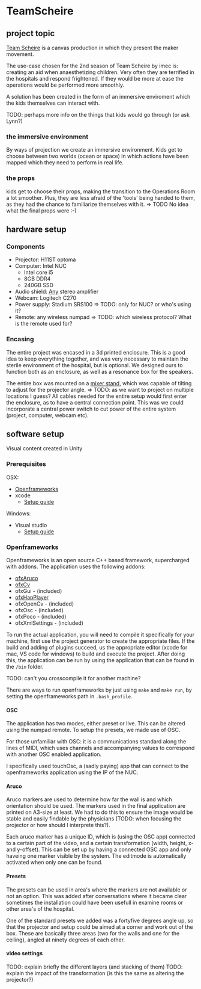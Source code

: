 # TeamScheire

## project topic

[Team Scheire](https://www.canvas.be/team-scheire) is a canvas production in which they present the maker movement.

The use-case chosen for the 2nd season of Team Scheire by imec is: creating an aid when anaesthetizing children. Very often they are terrified in the hospitals and respond frightened. If they would be more at ease the operations would be performed more smoothly.

A solution has been created in the form of an immersive enviroment which the kids themselves can interact with.

TODO: perhaps more info on the things that kids would go through (or ask Lynn?)

### the immersive environment

By ways of projection we create an immersive environment. Kids get to choose between two worlds (ocean or space) in which actions have been mapped which they need to perform in real life. 

### the props

kids get to choose their props, making the transition to the Operations Room a lot smoother. Plus, they are less afraid of the 'tools' being handed to them, as they had the chance to familiarize themselves with it. => TODO No idea what the final props were :-)

## hardware setup


### Components
* Projector:  H11ST optoma
* Computer: Intel NUC
  * Intel core i5
  * 8GB DDR4
  * 240GB SSD
* Audio shield: [Any](https://www.adafruit.com/product/1752) stereo amplifier
* Webcam: Logitech C270
* Power supply: Stadium SRS100 => TODO: only for NUC? or who's using it?
* Remote: any wireless numpad => TODO: which wireless protocol? What is the remote used for?


### Encasing

The entire project was encased in a 3d printed enclosure. This is a good idea to keep everything together, and was very necessary to maintain the sterile environment of the hospital, but is optional. We designed ours to function both as an enclosure, as well as a resonance box for the speakers. 

The entire box was mounted on a [mixer stand](https://www.bax-shop.be/nl/19-inch-racks/quiklok-ql-400-desktopstand?gclid=EAIaIQobChMIs6SFkMzG5QIViIxRCh3yJQK5EAQYGCABEgIFMPD_BwE), which was capable of tilting to adjust for the projector angle. => TODO: as we want to project on multiple locations I guess?
All cables needed for the entire setup would first enter the enclosure, as to have a central connection point. This was we could incorporate a central power switch to cut power of the entire system (project, computer, webcam etc). 



## software setup

Visual content created in Unity

### Prerequisites 

OSX: 

* [Openframeworks](https://openframeworks.cc/download/)
* xcode
  *	 [Setup guide](https://openframeworks.cc/setup/xcode/) 

Windows: 

* Visual studio
  * [Setup guide](https://openframeworks.cc/setup/vs)


### Openframeworks

Openframeworks is an open source C++ based framework, supercharged with addons. The application uses the following addons:

* [ofxAruco](https://github.com/arturoc/ofxAruco)
* [ofxCv](https://github.com/kylemcdonald/ofxCv)
* ofxGui - (included)
* [ofxHapPlayer](https://github.com/bangnoise/ofxHapPlayer)
* ofxOpenCv - (included)
* ofxOsc - (included)
* ofxPoco - (included)
* ofxXmlSettings - (included)

To run the actual application, you will need to compile it specifically for your machine, first use the project generator to create the appropriate files. If the build and adding of plugins succeed, us the appropriate editor (xcode for mac, VS code for windows) to build and execute the project. After doing this, the application can be run by using the application that can be found in the `/bin` folder. 

TODO: can't you crosscompile it for another machine?

There are ways to run openframeworks by just using `make` and `make run`, by setting the openframeworks path in `.bash_profile`.

#### OSC

The application has two modes, either preset or live. This can be altered using the numpad remote. To setup the presets, we made use of OSC. 

For those unfamiliar with OSC: it is a communications standard along the lines of MIDI, which uses channels and accompanying values to correspond with another OSC enabled application. 

I specifically used touchOsc, a (sadly paying) app that can connect to the openframeworks application using the IP of the NUC. 

#### Aruco

Aruco markers are used to determine how far the wall is and which orientation should be used. The markers used in the final application are printed on A3-size at least. We had to do this to ensure the image would be stable and easily findable by the physicians (TODO: when focusing the projector or how should I interprete this?). 

Each aruco marker has a unique ID, which is (using the OSC app) connected to a certain part of the video, and a certain transformation (width, height, x- and y-offset). This can be set up by having a connected OSC app and only haveing one marker visible by the system. The editmode is automatically activated when only one can be found.

#### Presets

The presets can be used in area's where the markers are not available or not an option. This was added after conversations where it became clear sometimes the installation could have been usefull in examine rooms or other area's of the hospital. 

One of the standard presets we added was a fortyfive degrees angle up, so that the projector and setup could be aimed at a corner and work out of the box. These are basically three areas (two for the walls and one for the ceiling), angled at ninety degrees of each other. 

#### video settings
TODO: explain briefly the different layers (and stacking of them)
TODO: explain the impact of the transformation (is this the same as altering the projector?)
